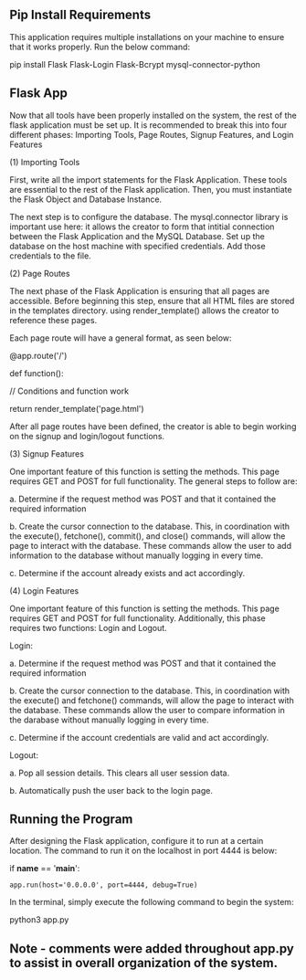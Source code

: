 ## Pip Install Requirements

This application requires multiple installations on your machine to ensure that it works properly. Run the below command:


pip install Flask Flask-Login Flask-Bcrypt mysql-connector-python


## Flask App

Now that all tools have been properly installed on the system, the rest of the flask application must be set up. It is recommended to break this into four different phases: Importing Tools, Page Routes, Signup Features, and Login Features

(1) Importing Tools

First, write all the import statements for the Flask Application. These tools are essential to the rest of the Flask application. Then, you must instantiate the Flask Object and Database Instance.

The next step is to configure the database. The mysql.connector library is important use here: it allows the creator to form that intitial connection between the Flask Application and the MySQL Database. Set up the database on the host machine with specified credentials. Add those credentials to the file.

(2) Page Routes

The next phase of the Flask Application is ensuring that all pages are accessible. Before beginning this step, ensure that all HTML files are stored in the templates directory. using render_template() allows the creator to reference these pages.

Each page route will have a general format, as seen below:

@app.route('/')

def function():

  // Conditions and function work
  
  return render_template('page.html')
  

After all page routes have been defined, the creator is able to begin working on the signup and login/logout functions.


(3) Signup Features

One important feature of this function is setting the methods. This page requires GET and POST for full functionality. The general steps to follow are:


a. Determine if the request method was POST and that it contained the required information

b. Create the cursor connection to the database. This, in coordination with the execute(), fetchone(), commit(), and close() commands, will allow the page to interact with the database. These commands allow the user to add information to the database without manually logging in every time.

c. Determine if the account already exists and act accordingly.


(4) Login Features

One important feature of this function is setting the methods. This page requires GET and POST for full functionality. Additionally, this phase requires two functions: Login and Logout.


Login:

a. Determine if the request method was POST and that it contained the required information

b. Create the cursor connection to the database. This, in coordination with the execute() and fetchone() commands, will allow the page to interact with the database. These commands allow the user to compare information in the darabase without manually logging in every time.

c. Determine if the account credentials are valid and act accordingly.


Logout:

a. Pop all session details. This clears all user session data.

b. Automatically push the user back to the login page.


## Running the Program

After designing the Flask application, configure it to run at a certain location. The command to run it on the localhost in port 4444 is below:


if __name__ == '__main__':

    app.run(host='0.0.0.0', port=4444, debug=True)


In the terminal, simply execute the following command to begin the system:


python3 app.py


## Note - comments were added throughout app.py to assist in overall organization of the system.
